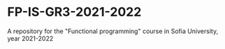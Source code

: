 # FP-IS-GR3-2021-2022
A repository for the "Functional programming" course in Sofia University, year 2021-2022
